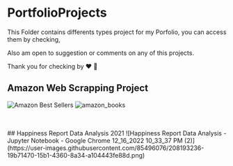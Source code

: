 # PortfolioProjects

This Folder contains differents types project for my Porfolio, you can access them by checking,

Also am open to suggestion or comments on any of this projects.

Thank you for checking by &#9829; 🤝


## Amazon Web Scrapping Project
![Amazon Best Sellers](https://user-images.githubusercontent.com/85496076/205251444-2411c4a7-6848-445d-8e68-ac04e8b0ffd0.jpg)
<img width="max" alt="amazon_books" src="https://user-images.githubusercontent.com/85496076/205252899-80c287c2-9af7-4103-9081-58d5666c5d7d.png">

<br>
<br>
## Happiness Report Data Analysis 2021
![Happiness Report Data Analysis - Jupyter Notebook - Google Chrome 12_16_2022 10_33_37 PM (2)](https://user-images.githubusercontent.com/85496076/208193236-19b71470-15b1-4360-8a34-a104443fe88d.png)

